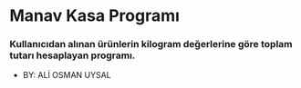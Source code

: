 # Manav Kasa Programı
### Kullanıcıdan alınan ürünlerin kilogram değerlerine göre toplam tutarı hesaplayan programı.
* BY: ALİ OSMAN UYSAL